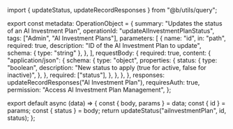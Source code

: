 import { updateStatus, updateRecordResponses } from "@b/utils/query";

export const metadata: OperationObject = {
  summary: "Updates the status of an AI Investment Plan",
  operationId: "updateAIInvestmentPlanStatus",
  tags: ["Admin", "AI Investment Plans"],
  parameters: [
    {
      name: "id",
      in: "path",
      required: true,
      description: "ID of the AI Investment Plan to update",
      schema: { type: "string" },
    },
  ],
  requestBody: {
    required: true,
    content: {
      "application/json": {
        schema: {
          type: "object",
          properties: {
            status: {
              type: "boolean",
              description:
                "New status to apply (true for active, false for inactive)",
            },
          },
          required: ["status"],
        },
      },
    },
  },
  responses: updateRecordResponses("AI Investment Plan"),
  requiresAuth: true,
  permission: "Access AI Investment Plan Management",
};

export default async (data) => {
  const { body, params } = data;
  const { id } = params;
  const { status } = body;
  return updateStatus("aiInvestmentPlan", id, status);
};

